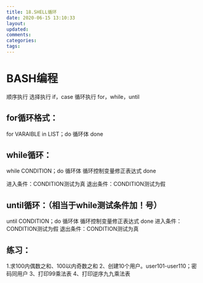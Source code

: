 ```yaml
---
title: 18.SHELL循环
date: 2020-06-15 13:10:33
layout:
updated:
comments:
categories:
tags:
---
```

# BASH编程
顺序执行
选择执行    if，case
循环执行    for，while，until

## for循环格式：
for VARAIBLE in LIST；do
    循环体
done

## while循环：
while CONDITION；do
    循环体
    循环控制变量修正表达式
done

进入条件：CONDITION测试为真
退出条件：CONDITION测试为假

## until循环：（相当于while测试条件加！号）
until CONDITION；do
    循环体
    循环控制变量修正表达式
done
进入条件：CONDITION测试为假
退出条件：CONDITION测试为真

## 练习：
1.求100内偶数之和、100以内奇数之和
2、创建10个用户。user101-user110；密码同用户
3、打印99乘法表
4、打印逆序九九乘法表


